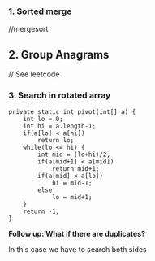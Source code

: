 
### 1. Sorted merge

//mergesort

## 2. Group Anagrams

// See leetcode

### 3. Search in rotated array

	private static int pivot(int[] a) {
		int lo = 0;
		int hi = a.length-1;
		if(a[lo] < a[hi])
			return lo;
		while(lo <= hi) {
			int mid = (lo+hi)/2;
			if(a[mid+1] < a[mid])
				return mid+1;
			if(a[mid] < a[lo])
				hi = mid-1;
			else
				lo = mid+1;
		}
		return -1;
	}
  
**Follow up: What if there are duplicates?**

In this case we have to search both sides

